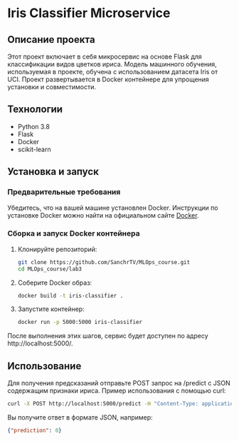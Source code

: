 # Iris Classifier Microservice

## Описание проекта
Этот проект включает в себя микросервис на основе Flask для классификации видов цветков ириса. Модель машинного обучения, используемая в проекте, обучена с использованием датасета Iris от UCI. Проект развертывается в Docker контейнере для упрощения установки и совместимости.

## Технологии
- Python 3.8
- Flask
- Docker
- scikit-learn

## Установка и запуск

### Предварительные требования
Убедитесь, что на вашей машине установлен Docker. Инструкции по установке Docker можно найти на официальном сайте [Docker](https://docs.docker.com/get-docker/).

### Сборка и запуск Docker контейнера

1. Клонируйте репозиторий:
   ```bash
   git clone https://github.com/SanchrTV/MLOps_course.git
   cd MLOps_course/lab3
   ```
2. Соберите Docker образ:
   ```bash
   docker build -t iris-classifier .
   ```
3. Запустите контейнер:
   ```bash
   docker run -p 5000:5000 iris-classifier
   ```

После выполнения этих шагов, сервис будет доступен по адресу http://localhost:5000/.

## Использование

Для получения предсказаний отправьте POST запрос на /predict с JSON содержащим признаки ириса. Пример использования с помощью curl:
```bash
curl -X POST http://localhost:5000/predict -H "Content-Type: application/json" -d '{"features": [5.1, 3.5, 1.4, 0.2]}'
```

Вы получите ответ в формате JSON, например:
```json
{"prediction": 0}
```
